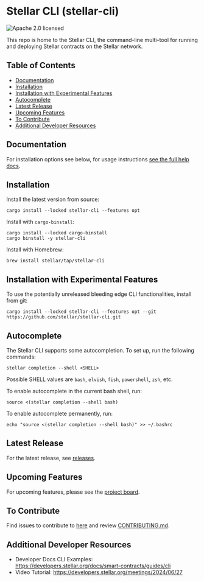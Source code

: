 # Stellar CLI (stellar-cli)

![Apache 2.0 licensed](https://img.shields.io/badge/license-apache%202.0-blue.svg)

This repo is home to the Stellar CLI, the command-line multi-tool for running and deploying Stellar contracts on the Stellar network.


## Table of Contents

- [Documentation](#documentation)
- [Installation](#installation)
- [Installation with Experimental Features](#installation-with-experiemental-features)
- [Autocomplete](#autocomplete)
- [Latest Release](#latest-release)
- [Upcoming Features](#upcoming-features)
- [To Contribute](#to-contribute)
- [Additional Developer Resources](#additional-developer-resources)



## Documentation

For installation options see below, for usage instructions [see the full help docs](FULL_HELP_DOCS.md).

## Installation
Install the latest version from source:
```
cargo install --locked stellar-cli --features opt
```

Install with `cargo-binstall`:
```
cargo install --locked cargo-binstall
cargo binstall -y stellar-cli
```

Install with Homebrew:

```
brew install stellar/tap/stellar-cli
```

## Installation with Experimental Features
To use the potentially unreleased bleeding edge CLI functionalities, install from git:
```
cargo install --locked stellar-cli --features opt --git https://github.com/stellar/stellar-cli.git
```

## Autocomplete
The Stellar CLI supports some autocompletion. To set up, run the following commands:

```
stellar completion --shell <SHELL>
```
Possible SHELL values are `bash`, `elvish`, `fish`, `powershell`, `zsh`, etc.

To enable autocomplete in the current bash shell, run:
```
source <(stellar completion --shell bash)
```

To enable autocomplete permanently, run:
```
echo "source <(stellar completion --shell bash)" >> ~/.bashrc
```

## Latest Release
For the latest release, see [releases](https://github.com/stellar/stellar-cli/releases).

## Upcoming Features
For upcoming features, please see the [project board](https://github.com/orgs/stellar/projects/50).

## To Contribute
Find issues to contribute to [here](https://github.com/stellar/stellar-cli/contribute) and review [CONTRIBUTING.md](/CONTRIBUTING.md).

## Additional Developer Resources
- Developer Docs CLI Examples: https://developers.stellar.org/docs/smart-contracts/guides/cli
- Video Tutorial: https://developers.stellar.org/meetings/2024/06/27
